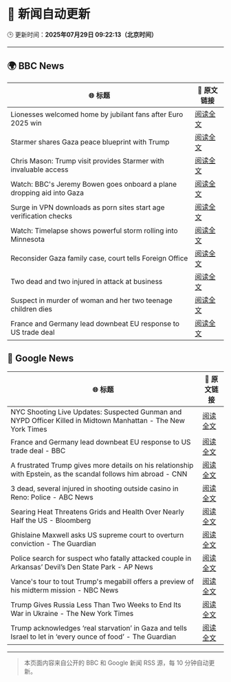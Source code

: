 # 🧠 新闻自动更新

🕒 更新时间：**2025年07月29日 09:22:13（北京时间）**

---

## 🌍 BBC News

| 🌐 标题 | 🔗 原文链接 |
|--------|-------------|
| Lionesses welcomed home by jubilant fans after Euro 2025 win | [阅读全文](https://www.bbc.com/news/articles/c4gz5pzddgyo?at_medium=RSS&at_campaign=rss) |
| Starmer shares Gaza peace blueprint with Trump | [阅读全文](https://www.bbc.com/news/articles/cly6zgyy0wjo?at_medium=RSS&at_campaign=rss) |
| Chris Mason: Trump visit provides Starmer with invaluable access | [阅读全文](https://www.bbc.com/news/articles/cdrkj4nvy22o?at_medium=RSS&at_campaign=rss) |
| Watch: BBC's Jeremy Bowen goes onboard a plane dropping aid into Gaza | [阅读全文](https://www.bbc.com/news/videos/clyj4gnzxgno?at_medium=RSS&at_campaign=rss) |
| Surge in VPN downloads as porn sites start age verification checks | [阅读全文](https://www.bbc.com/news/articles/cn72ydj70g5o?at_medium=RSS&at_campaign=rss) |
| Watch: Timelapse shows powerful storm rolling into Minnesota | [阅读全文](https://www.bbc.com/news/videos/cy984gpw953o?at_medium=RSS&at_campaign=rss) |
| Reconsider Gaza family case, court tells Foreign Office | [阅读全文](https://www.bbc.com/news/articles/c4g0qeedgzwo?at_medium=RSS&at_campaign=rss) |
| Two dead and two injured in attack at business | [阅读全文](https://www.bbc.com/news/articles/c39dlwdev08o?at_medium=RSS&at_campaign=rss) |
| Suspect in murder of woman and her two teenage children dies | [阅读全文](https://www.bbc.com/news/articles/cgqn8jv75klo?at_medium=RSS&at_campaign=rss) |
| France and Germany lead downbeat EU response to US trade deal | [阅读全文](https://www.bbc.com/news/articles/c3ez97zv5y5o?at_medium=RSS&at_campaign=rss) |

## 📰 Google News

| 🌐 标题 | 🔗 原文链接 |
|--------|-------------|
| NYC Shooting Live Updates: Suspected Gunman and NYPD Officer Killed in Midtown Manhattan - The New York Times | [阅读全文](https://news.google.com/rss/articles/CBMibkFVX3lxTFBCRmNwQTNHWnJZT2hUWHh1QjZZN2FWdEI4cjd6WTV5a2laMlM5WHdnRllIYS03OXJXMjRiZ0JZaWVhLUpwWU1Bclc1RTRuYnlyeEQ4Q3MwOVZjUkdkejc4QnA5WGxXZzNEYkpTSDZB?oc=5) |
| France and Germany lead downbeat EU response to US trade deal - BBC | [阅读全文](https://news.google.com/rss/articles/CBMiWkFVX3lxTE8tSl90TFFIMWlDbkpOWENzQnJRN1RJNTA5SlFWV0d4elZYeVN3Zm5SbDBnZUdKWHRCS1lhbm5sWjk3ZGg5RVVITExXQ1FvY0I0NGdOWVJyWmJaUdIBX0FVX3lxTE9fSnFxMl8tdF9yaGdLLURBX2ZubUFQYWx3Vmw1OHZCbEdka21haEk5WXAwOEdsMUJ2SFZqZXpNaHppY1Myc1VIVWNHU2h1dmEzWlpwVDN2WVBhcXlMUnY0?oc=5) |
| A frustrated Trump gives more details on his relationship with Epstein, as the scandal follows him abroad - CNN | [阅读全文](https://news.google.com/rss/articles/CBMiiwFBVV95cUxObTlBUGtfb01yZ1Zjc3NaaW5wekEzbDJfTTkzcnBZMWprTDNjMHF0SkppMmZJYUlKMGZTb0RjUkRIMzFOcmVzRGwwRWFCdGcxaHRzU3NEWUhwM0ZwYU5GWjhxUFpBOWlDRGlSRE44MVg5TDNPMS1MT1o3bFVpcVBKMEtsRF9KWnplemVn0gGQAUFVX3lxTE1id21iTWM0UTY2Qm9VeTk4YURJM3lzbU1ha0hkLWpuaW4yR3daT1BKQ3ZsS3l1Y2ZHUHZIZVQzQUptNmhfLUo4WkJDenNBVlhMMjB2YS1vRXBQZDZtOXZXVUpjNE5GZ3B5dXlnYkNmUkVmaFZpSjZhcFVXaTJCc1U4ZU1sQXNTd1l3X01nd09xNw?oc=5) |
| 3 dead, several injured in shooting outside casino in Reno: Police - ABC News | [阅读全文](https://news.google.com/rss/articles/CBMigwFBVV95cUxNWFNrUzFjcE54akF2X09YaFVRNkg1V2FVWEZ3QXA2VzVmR3QtcksySDdMQ0lLeUxLTTVHZEpNbERfeG9BR21fZmxJUk9sMWwxQzVkWnFpQlE0Ry1lUG42ZVd3Mk0tNlhXM2YweTgtMzJtTVpNLVB3eVBBTGxsV1JqRGhPVdIBiAFBVV95cUxOUDVRQ2R5TklHNXY5UF9qRVpuUXRid05mel9sdzhPRUkzZ0tZVWJmOXM3aG1EeFM1SHh5QndoTTl3eHN6WjdVOWhIZlNtZjVpZUs5YmhkdDNhcVRrVHpQOGliOWxHR2wzLVVzc00wT3FJR2NOcmtPNHU3UFJHRXJoYlF1YkhPVENF?oc=5) |
| Searing Heat Threatens Grids and Health Over Nearly Half the US - Bloomberg | [阅读全文](https://news.google.com/rss/articles/CBMitAFBVV95cUxNOUZ6MHpFb1BabTRrYjA2cFJUTG9pdnRoWlg1ZVNyeWRyWlNoQ0VOdDhYRHpGOWhPbmRGeTJqN3RUQVJFd2JXb3pHd1laZTNyQ3B3S2NZRnoyaXUtTTNOd2x6OU1KSU00aUt1d3NMUmFhUkFrU01LU1ZLUmRjWnk5dzhLTmFuN29MM1pNR3N3ME5MRDJLNnhIcDBfR1JZSzBLcUotQU1FRHo1NVExN0NaU2xOMDU?oc=5) |
| Ghislaine Maxwell asks US supreme court to overturn conviction - The Guardian | [阅读全文](https://news.google.com/rss/articles/CBMihgFBVV95cUxPSXJ3dmhsS2l3M0hUQ2VTN0I0WmVsa0tSM19sLW94ZGNoeXRka3c1X0EwQW4wOUx2UnFkclNTSjRVZWVjYkptcS1uWF9TVUYyYTBIQ1RMXzB0NmNueDFxRVZ0Y0pVVXJUaWVwUVhQOGxiWkl5UnlOMy1MeEdyWUFrZmVIRWtGZw?oc=5) |
| Police search for suspect who fatally attacked couple in Arkansas’ Devil’s Den State Park - AP News | [阅读全文](https://news.google.com/rss/articles/CBMioAFBVV95cUxNWmxMMmRrY202SVFTSzczTnpzaUpJbm54TWNfMEdvZ2piM2JjbmUwTVF6NTNrN3FBMGZmcGJKX1R0Y2c0Y29WSlBJZUxFc1pfTGQza1ZJWldGdzBlS2hHUV9zTVVUNGtDb01rM3FpbXVaaWVoQ21QWEo2NGhIVHRPdDVpMEg4bk9SRmpCU1pzVmFuMmdlbnVhLURVeDV0Tll6?oc=5) |
| Vance's tour to tout Trump's megabill offers a preview of his midterm mission - NBC News | [阅读全文](https://news.google.com/rss/articles/CBMipwFBVV95cUxQMHNIQ3F5ZmdIOGoyTFRqZ2tKY3ZUOHVDZXBxRHdNVkNJODhrV1QxMlhUUzRIZFp2R2N6UEhxTzY1Y1NJZGVxMkQwOXNnWlpseldRQ3RkMjZDTmNIZmhyRzU5ZlNxYzF2R2s4ZldBTld3N05taGlMc1h1RFBxSG1fOFVKRmhvSTl5dk5aZFRiVU15SGRMd1NFLS1DZHU4X0J6OHBVMGowd9IBVkFVX3lxTFBvejNIX3FZRzFmWW1rUXlPeUtUTkctbXhScXBCXzBnUDNPMTVXRFVkUE5XUVhfM3JDMEpPbFBheldHOVFoWjIxN3B4ZzB2WUxzTkhISTln?oc=5) |
| Trump Gives Russia Less Than Two Weeks to End Its War in Ukraine - The New York Times | [阅读全文](https://news.google.com/rss/articles/CBMilgFBVV95cUxOOWVWbkcyc1RERVdYTFp6NEVMQ2htd2hJeGg2eFA5QXhDYWVXNUE2VzNHejE5bElHUEZGaXhYT3Zwd2ktMmZCQ1pLbGFLd1FFZWRERm5rdHZuZTVIT0NxbDBpNDQtWVFZYm1ZMmE2c1lyTHFEX1J1aFlOVXFmaHdQek8xMldTeXBFTTNocnNtS3RyRVM5V2c?oc=5) |
| Trump acknowledges ‘real starvation’ in Gaza and tells Israel to let in ‘every ounce of food’ - The Guardian | [阅读全文](https://news.google.com/rss/articles/CBMi0wFBVV95cUxPZFp1SVdoYXpsOHFuOUlReDljdUlRbUIwajdYcDF5aGZTdjNSalhQQ0p1MXRoMGJma2hSeTJVYk1JMEFVQkxBZ3RZSHA4XzdmckpoMW4wMFlQT2ZJWVF6QmU2eTd5cXJkVHl2S3NDTWhoZjlOUTY4a0FBdkF1ei13ZTBXQ1lGQTVEVEVJSlJSbzZvdE04ZUZyMDA1YVNvTVYxM2NwTXNRZHh0V1ZaNXZ1X2hYaFc0V3lOVDk0dFFSSTYtUmFSN3oxa2VKeFM3YU92VkpF?oc=5) |

---
> 本页面内容来自公开的 BBC 和 Google 新闻 RSS 源，每 10 分钟自动更新。